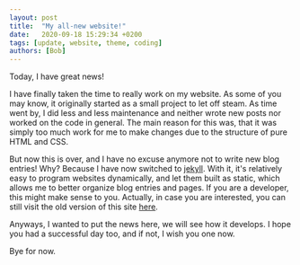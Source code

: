 ```yaml
---
layout: post
title:  "My all-new website!"
date:   2020-09-18 15:29:34 +0200
tags: [update, website, theme, coding]
authors: [Bob]
---
```

Today, I have great news!

I have finally taken the time to really work on my website.
As some of you may know, it originally started as a small project to let off steam.
As time went by, I did less and less maintenance and neither wrote new posts nor worked on the code in general.
The main reason for this was, that it was simply too much work for me to make changes due to the structure of pure HTML and CSS.

But now this is over, and I have no excuse anymore not to write new blog entries!
Why?
Because I have now switched to [jekyll](https://jekyllrb.com).
With it, it's relatively easy to program websites dynamically, and let them built as static, which allows me to better organize blog entries and pages.
If you are a developer, this might make sense to you.
Actually, in case you are interested, you can still visit the old version of this site [here](https://old.codingbobby.xyz).

Anyways, I wanted to put the news here, we will see how it develops.
I hope you had a successful day too, and if not, I wish you one now.

Bye for now.
